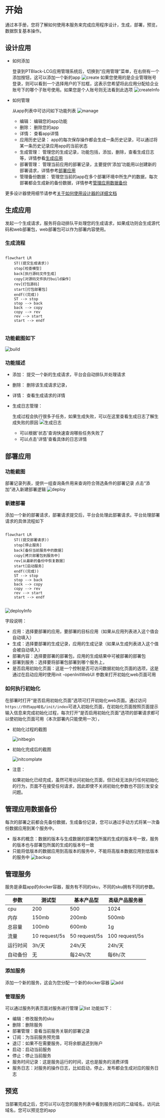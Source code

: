 # 开始
通过本手册，您将了解如何使用本服务来完成应用程序设计，生成，部署，预览，数据恢复基本操作。

## 设计应用
- 如何添加

  登录到PTBlack-LCG应用管理系统后，切换到“应用管理”菜单，在右侧有一个添加按钮，这可以添加一个新的app
  ![create](create.png)
  如果您使用的是企业管理账号登录，则可以看到一个选择用户的下拉框，这表示您希望将此应用分配给企业账号下的哪个子账号使用。如果您是个人账号则无法看到此选项
  ![createInfo](createInfo.png)
- 如何管理

  从app列表中可访问如下功能列表
  ![manage](edit.png)
  - 编辑： 编辑您的app功能
  - 删除： 删除您的app
  - 详情： 查看app详情
  - 应用历史记录：
    app的每次保存操作都会生成一条历史记录，可以通过将某一条历史记录应用app的当前状态
  - 生成管理：
    管理您的生成记录，功能包括，添加，删除，查看生成日志等，详情参看[生成应用](#生成应用)
  - 部署管理：
    管理当前应用的部署记录，主要提供‘添加’功能用以创建新的部署请求，详情参考[部署应用](#部署应用)
  - 管理备份数据：
    管理您当前的app在多个部署环境中所生产的数据，每次部署都会生成新的备份数据，详情参考[管理应用数据备份](#管理应用数据备份)

更多设计器使用细节请参考[关于如何使用设计器的详细文档](/doc/02%20App设计器使用说明/快速开始)

## 生成应用
发起一个生成请求，服务将自动排队平处理您的生成请求，如果成功则会生成源代码和web部署包，web部署包可以作为部署内容使用。
### 生成流程
```mermaid
    
flowchart LR
    ST((提交生成请求))
    stop[检查模型]
    back[执行源码文件生成]
    copy[对源码文件执行build操作]
    rev[打包源码]
    start[打包部署包]
    endf((完成))
    ST --> stop
    stop --> back
    back --> copy
    copy --> rev
    rev --> start
    start --> endf


```
### 功能截图如下
![build](buildlist.png)
### 功能描述
  - 添加： 提交一个新的生成请求，平台会自动排队并处理请求
  - 删除： 删除该生成请求记录，
  - 详情： 查看生成请求的详情
  - 生成日志管理：

    生成过程会执行很多子任务，如果生成失败，可以在这里查看生成日志了解生成失败的原因
    ![生成日志](buildlog.png)
    - 可以根据'状态'查询快速查询哪些任务失败了
    - 可以点击'详情'查看具体的日志详情
## 部署应用
### 功能截图
部署记录列表，提供一组查询条件用来查询符合筛选条件的部署记录
点击“添加”进入新建部署逻辑
![deploy](deploy.png)
### 新建部署
添加一个新的部署请求，部署请求提交后，平台会处理此部署请求。平台处理部署请求的具体流程如下
```mermaid
    
flowchart LR
    ST((提交部署请求))
    stop[停止服务]
    back[备份当前服务中的数据]
    copy[拷贝部署包到服务中]
    rev[从最新的备份中恢复数据]
    start[启动服务]
    endf((完成))
    ST --> stop
    stop --> back
    back --> copy
    copy --> rev
    rev --> start
    start --> endf


```
![deployInfo](deployInfo.png)

字段说明：
- 应用：选择要部署的应用，要部署的目标应用（如果从应用列表进入这个值会自动填入）
- 生成：选择要部署的生成记录，应用的生成记录（如果从生成列表进入这个值会被自动填入）
- 部署内容：选择要部署的部署包，应用的生成结果中可被部署的部署包
- 部署到服务：选择要将部署包部署到哪个服务上，
- 是否启用初始化页面：这是一个控制是否可访问数据初始化页面的选项，这是通过在启动应用时使用init -openInitWebUI 参数来打开初始化web页面可用
### 如何执行初始化
在部署时打开“是否启用初始化页面”选项可打开初始化web页面。通过访问`https://你的app域名/init/index`可进入初始化页面，在初始化页面按照页面提示输入信息来完成初始化过程，每次打开“是否启用初始化页面”选项的部署请求都可以使初始化页面可用（本次部署内只能使用一次），
- 初始化过程的截图

  ![initbegin](initbegin.png)
- 初始化完成后的截图

  ![initcomplate](initcomplate.png)
- 注意：

  如果初始化已经完成，虽然可用访问初始化页面，但已经无法执行任何初始化的行为，页面不在接受任何请求，因此即使不关闭初始化参数也不回引发安全问题。

## 管理应用数据备份
每次的部署之前都会先备份数据，生成备份记录，您可以通过手动方式将某一次备份数据应用到某个服务中。
- 版本的概念：数据的版本与生成数据的部署包所属的生成的版本号一致，服务的版本也与部署包所属的生成的版本号一致
- 只能将低版本的数据应用到高版本的服务中，不能将高版本数据应用到低版本的服务中
![backup](backup.png)

## 管理服务
服务是承载app的docker容器，服务有不同的sku，不同的sku拥有不同的参数。

| 参数     | 测试型        | 基本产品型    | 高级产品服务器 |
| -------- | ------------- | ------------- | -------------- |
| cpu      | 200           | 500           | 1024           |
| 内存     | 150mb         | 200mb         | 500mb          |
| 总容量   | 100mb         | 600mb         | 1g             |
| 流量     | 10 request/5s | 50 request/5s | 100 request/5s |
| 运行时间 | 3h/天         | 24h/天        | 24h/天         |
| 自动备份 | 无            | 每24h/次      | 每6h/次        |

### 添加服务
添加一个新的服务，这会为您分配一个新的docker容器
![add](addService.png)

### 管理服务
可以通过服务列表页面对服务进行管理
![list](serviceList.png)
功能如下：
- 编辑：修改服务的sku
- 删除：删除服务
- 部署管理：查看当前服务关联的部署记录
- 订阅：为当前服务预充值
- 退订：如果不在需要服务，可将余额退还到账户
- 启动：启动当前服务
- 停止：停止当前服务
- 服务时间记录：这是服务运行的时间，这也是服务的消费详情
- 服务日志：对服务的操作日志，比如启动，停止，发布都会生成对应的服务日志

## 预览
当部署完成之后，您可以可以在您的服务列表中看到服务对应的二级域名，访问此域名，您可以预览您的app
